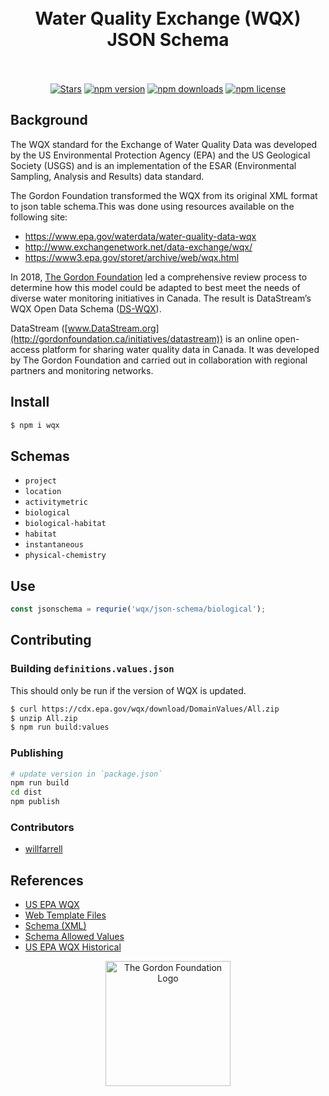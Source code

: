 <h1 align="center">
  <!--<img src="https://raw.githubusercontent.com/gordonfn/wqx/master/docs/images/water-quality-exchange.gif" alt="WQX Logo" width="200">-->
  <br>
  Water Quality Exchange (WQX)<br/>JSON Schema
  <br>
  <br>
</h1>

<p align="center">
  <a href="https://github.com/gordonfn/wqx"><img src="https://img.shields.io/github/stars/gordonfn/wqx.svg?style=social&label=Stars" alt="Stars" /></a>
  <a href="https://www.npmjs.com/package/wqx"><img src="https://img.shields.io/npm/v/wqx.svg" alt="npm version"></a>
  <a href="https://www.npmjs.com/package/wqx"><img src="https://img.shields.io/npm/dm/wqx.svg" alt="npm downloads"></a>
  <a href="https://www.npmjs.com/package/wqx"><img src="https://img.shields.io/npm/l/wqx.svg" alt="npm license" /></a>
</p>

## Background

The WQX standard for the Exchange of Water Quality Data was developed by the US Environmental Protection Agency (EPA) and the US Geological Society (USGS) and is an implementation of the ESAR (Environmental Sampling, Analysis and Results) data standard. 

The Gordon Foundation transformed the WQX from its original XML format to json table schema.This was done using resources available on the following site: 
- https://www.epa.gov/waterdata/water-quality-data-wqx
- http://www.exchangenetwork.net/data-exchange/wqx/ 
- https://www3.epa.gov/storet/archive/web/wqx.html

In 2018, [The Gordon Foundation](http://gordonfoundation.ca) led a comprehensive review process to determine how this model could be adapted to best meet the needs of diverse water monitoring initiatives in Canada. The result is DataStream’s WQX Open Data Schema ([DS-WQX](https://github.com/gordonfn/schema)). 

DataStream ([www.DataStream.org](http://gordonfoundation.ca/initiatives/datastream)) is an online open-access platform for sharing water quality data in Canada. It was developed by The Gordon Foundation and carried out in collaboration with regional partners and monitoring networks. 

## Install
```bash
$ npm i wqx
```

## Schemas
- `project`
- `location`
- `activitymetric`
- `biological`
- `biological-habitat`
- `habitat`
- `instantaneous`
- `physical-chemistry`

## Use
```javascript
const jsonschema = requrie('wqx/json-schema/biological');
```


## Contributing

### Building `definitions.values.json`
This should only be run if the version of WQX is updated.
```bash
$ curl https://cdx.epa.gov/wqx/download/DomainValues/All.zip
$ unzip All.zip
$ npm run build:values
```

### Publishing
```bash
# update version in `package.json`
npm run build
cd dist
npm publish
```

### Contributors
- [willfarrell](https://github.com/willfarrell)

## References
- [US EPA WQX](https://www.epa.gov/waterdata/water-quality-data-wqx)
- [Web Template Files](https://www.epa.gov/waterdata/water-quality-exchange-web-template-files)
- [Schema (XML)](http://www.exchangenetwork.net/data-exchange/wqx/)
- [Schema Allowed Values](https://www.epa.gov/waterdata/storage-and-retrieval-and-water-quality-exchange-domain-services-and-downloads#domain)
- [US EPA WQX Historical](https://www3.epa.gov/storet/archive/web/wqx.html)

<div align="center">
  <a href="http://gordonfoundation.ca"><img src="https://raw.githubusercontent.com/gordonfn/wqx/master/docs/images/the-gordon-foundation.svg?sanitize=true" alt="The Gordon Foundation Logo" width="200"></a>
</div>

